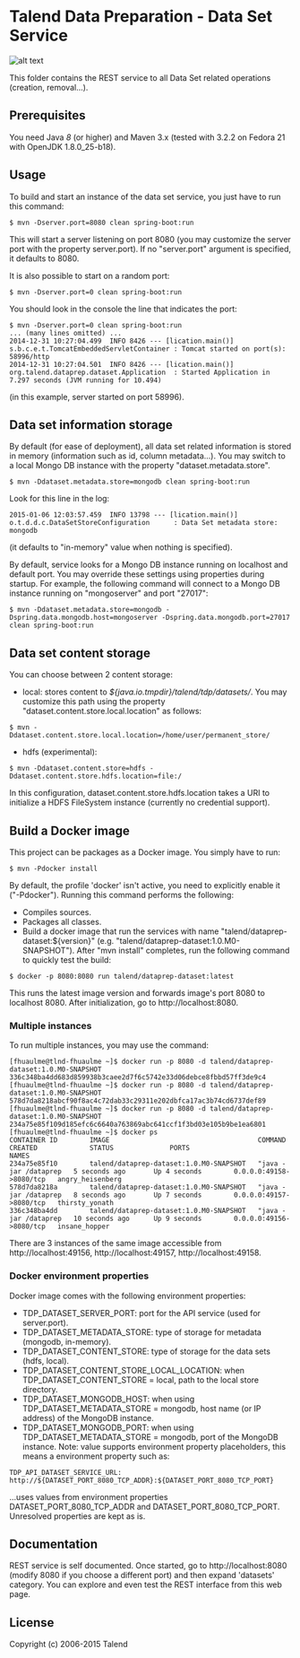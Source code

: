 # Talend Data Preparation - Data Set Service
![alt text](http://www.talend.com/sites/all/themes/talend_responsive/images/logo.png "Talend")

This folder contains the REST service to all Data Set related operations (creation, removal...).

## Prerequisites

You need Java *8* (or higher) and Maven 3.x (tested with 3.2.2 on Fedora 21 with OpenJDK 1.8.0_25-b18).

## Usage
To build and start an instance of the data set service, you just have to run this command:
```
$ mvn -Dserver.port=8080 clean spring-boot:run
```
This will start a server listening on port 8080 (you may customize the server port with the property server.port).
If no "server.port" argument is specified, it defaults to 8080.

It is also possible to start on a random port:
```
$ mvn -Dserver.port=0 clean spring-boot:run
```
You should look in the console the line that indicates the port:
```
$ mvn -Dserver.port=0 clean spring-boot:run
... (many lines omitted) ...
2014-12-31 10:27:04.499  INFO 8426 --- [lication.main()] s.b.c.e.t.TomcatEmbeddedServletContainer : Tomcat started on port(s): 58996/http
2014-12-31 10:27:04.501  INFO 8426 --- [lication.main()] org.talend.dataprep.dataset.Application  : Started Application in 7.297 seconds (JVM running for 10.494)
```
(in this example, server started on port 58996).

## Data set information storage

By default (for ease of deployment), all data set related information is stored in memory (information such as id, column metadata...).
You may switch to a local Mongo DB instance with the property "dataset.metadata.store".
```
$ mvn -Ddataset.metadata.store=mongodb clean spring-boot:run
```
Look for this line in the log:
```
2015-01-06 12:03:57.459  INFO 13798 --- [lication.main()] o.t.d.d.c.DataSetStoreConfiguration      : Data Set metadata store: mongodb
```
(it defaults to "in-memory" value when nothing is specified).

By default, service looks for a Mongo DB instance running on localhost and default port. You may override these settings using properties
during startup. For example, the following command will connect to a Mongo DB instance running on "mongoserver" and port "27017":
```
$ mvn -Ddataset.metadata.store=mongodb -Dspring.data.mongodb.host=mongoserver -Dspring.data.mongodb.port=27017 clean spring-boot:run
```

## Data set content storage

You can choose between 2 content storage:
* local: stores content to <i>${java.io.tmpdir}/talend/tdp/datasets/</i>. You may customize this path using the property "dataset.content.store.local.location" as follows:
```
$ mvn -Ddataset.content.store.local.location=/home/user/permanent_store/
```
* hdfs (experimental):
```
$ mvn -Ddataset.content.store=hdfs -Ddataset.content.store.hdfs.location=file:/
```
In this configuration, dataset.content.store.hdfs.location takes a URI to initialize a HDFS FileSystem instance (currently no credential support).

## Build a Docker image
This project can be packages as a Docker image. You simply have to run:
```
$ mvn -Pdocker install
```
By default, the profile 'docker' isn't active, you need to explicitly enable it ("-Pdocker"). Running this command performs the following:
* Compiles sources.
* Packages all classes.
* Build a docker image that run the services with name "talend/dataprep-dataset:${version}" (e.g. "talend/dataprep-dataset:1.0.M0-SNAPSHOT").
After "mvn install" completes, run the following command to quickly test the build:
```
$ docker -p 8080:8080 run talend/dataprep-dataset:latest
```
This runs the latest image version and forwards image's port 8080 to localhost 8080. After initialization, go to http://localhost:8080.

### Multiple instances
To run multiple instances, you may use the command:
```
[fhuaulme@tlnd-fhuaulme ~]$ docker run -p 8080 -d talend/dataprep-dataset:1.0.M0-SNAPSHOT
336c348ba4dd683d859938b3caee2d7f6c5742e33d06debce8fbbd57ff3de9c4
[fhuaulme@tlnd-fhuaulme ~]$ docker run -p 8080 -d talend/dataprep-dataset:1.0.M0-SNAPSHOT
578d7da8218abcf90f8ac4c72dab33c29311e202dbfca17ac3b74cd6737def89
[fhuaulme@tlnd-fhuaulme ~]$ docker run -p 8080 -d talend/dataprep-dataset:1.0.M0-SNAPSHOT
234a75e85f109d185efc6c6640a763869abc641ccf1f3bd03e105b9be1ea6801
[fhuaulme@tlnd-fhuaulme ~]$ docker ps
CONTAINER ID        IMAGE                                     COMMAND                CREATED             STATUS              PORTS                     NAMES
234a75e85f10        talend/dataprep-dataset:1.0.M0-SNAPSHOT   "java -jar /dataprep   5 seconds ago       Up 4 seconds        0.0.0.0:49158->8080/tcp   angry_heisenberg
578d7da8218a        talend/dataprep-dataset:1.0.M0-SNAPSHOT   "java -jar /dataprep   8 seconds ago       Up 7 seconds        0.0.0.0:49157->8080/tcp   thirsty_yonath
336c348ba4dd        talend/dataprep-dataset:1.0.M0-SNAPSHOT   "java -jar /dataprep   10 seconds ago      Up 9 seconds        0.0.0.0:49156->8080/tcp   insane_hopper
```
There are 3 instances of the same image accessible from http://localhost:49156, http://localhost:49157, http://localhost:49158.

### Docker environment properties

Docker image comes with the following environment properties:
* TDP_DATASET_SERVER_PORT: port for the API service (used for server.port).
* TDP_DATASET_METADATA_STORE: type of storage for metadata (mongodb, in-memory).
* TDP_DATASET_CONTENT_STORE: type of storage for the data sets (hdfs, local).
* TDP_DATASET_CONTENT_STORE_LOCAL_LOCATION: when TDP_DATASET_CONTENT_STORE = local, path to the local store directory.
* TDP_DATASET_MONGODB_HOST: when using TDP_DATASET_METADATA_STORE = mongodb, host name (or IP address) of the MongoDB instance.
* TDP_DATASET_MONGODB_PORT: when using TDP_DATASET_METADATA_STORE = mongodb, port of the MongoDB instance.
Note: value supports environment property placeholders, this means a environment property such as:
```
TDP_API_DATASET_SERVICE_URL: http://${DATASET_PORT_8080_TCP_ADDR}:${DATASET_PORT_8080_TCP_PORT}
```
...uses values from environment properties DATASET_PORT_8080_TCP_ADDR and DATASET_PORT_8080_TCP_PORT. Unresolved properties are kept as is.


## Documentation
REST service is self documented. Once started, go to http://localhost:8080 (modify 8080 if you choose a different port)
and then expand 'datasets' category. You can explore and even test the REST interface from this web page.

## License

Copyright (c) 2006-2015 Talend
